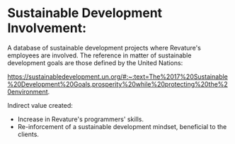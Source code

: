# Sustainable Development Involvement:
A database of sustainable development projects where Revature's employees are involved.
The reference in matter of sustainable development goals are those defined by the United Nations:

https://sustainabledevelopment.un.org/#:~:text=The%2017%20Sustainable%20Development%20Goals,prosperity%20while%20protecting%20the%20environment.

Indirect value created:
* Increase in Revature's programmers' skills.
* Re-inforcement of a sustainable development mindset, beneficial to the clients. 


